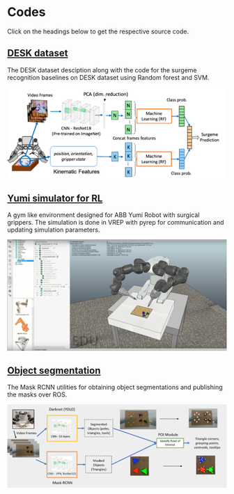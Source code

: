 # Codes

Click on the headings below to get the respective source code.

## [DESK dataset](https://github.com/nmadapan/Forward_Project.git)
The DESK dataset desciption along with the code for the surgeme recognition baselines on DESK dataset using Random forest and SVM.
<p align="center">
  <img width="640" src="surgeme_rec.png">
</p>

## [Yumi simulator for RL](https://github.com/MythraV/gym_yumi)
A gym like environment designed for ABB Yumi Robot with surgical grippers.
The simulation is done in VREP with pyrep for communication and updating simulation parameters.
<p align="center">
  <img width="640" src="yumisim.png">
</p>

## [Object segmentation](https://github.com/MythraV/mrcnn-utils)
The Mask RCNN utilities for obtaining object segmentations and publishing the masks over ROS.
<p align="center">
  <img width="640" src="vision_bgd.png">
</p>


